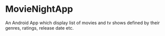 # MovieNightApp
An Android App which display list of movies and tv shows defined by their genres, ratings, release date etc.
